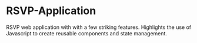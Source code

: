 # RSVP-Application
RSVP web application with with a few striking features. Highlights the use of Javascript to create reusable components and state management.
